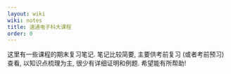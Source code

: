 ```yaml
---
layout: wiki
wiki: notes
title: 速通电子科大课程
order: 0
---
```


这里有一些课程的期末复习笔记. 笔记比较简要, 主要供考前复习 (或者考前预习) 查看, 以知识点梳理为主, 很少有详细证明和例题. 希望能有所帮助!